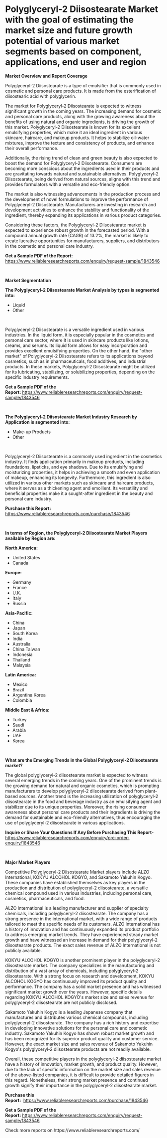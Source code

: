 <p><h1>Polyglyceryl-2 Diisostearate Market with the goal of estimating the market size and future growth potential of various market segments based on component, applications, end user and region</h1></p><p><strong>Market Overview and Report Coverage</strong></p>
<p><p>Polyglyceryl-2 Diisostearate is a type of emulsifier that is commonly used in cosmetic and personal care products. It is made from the esterification of diisostearic acid with polyglycerin.</p><p>The market for Polyglyceryl-2 Diisostearate is expected to witness significant growth in the coming years. The increasing demand for cosmetic and personal care products, along with the growing awareness about the benefits of using natural and organic ingredients, is driving the growth of this market. Polyglyceryl-2 Diisostearate is known for its excellent emulsifying properties, which make it an ideal ingredient in various skincare, haircare, and makeup products. It helps to stabilize oil-water mixtures, improve the texture and consistency of products, and enhance their overall performance.</p><p>Additionally, the rising trend of clean and green beauty is also expected to boost the demand for Polyglyceryl-2 Diisostearate. Consumers are becoming more conscious about the ingredients used in their products and are gravitating towards natural and sustainable alternatives. Polyglyceryl-2 Diisostearate, being derived from natural sources, aligns with this trend and provides formulators with a versatile and eco-friendly option.</p><p>The market is also witnessing advancements in the production process and the development of novel formulations to improve the performance of Polyglyceryl-2 Diisostearate. Manufacturers are investing in research and development activities to enhance the stability and functionality of the ingredient, thereby expanding its applications in various product categories.</p><p>Considering these factors, the Polyglyceryl-2 Diisostearate market is expected to experience robust growth in the forecasted period. With a compound annual growth rate (CAGR) of 13.2%, the market is likely to create lucrative opportunities for manufacturers, suppliers, and distributors in the cosmetic and personal care industry.</p></p>
<p><strong>Get a Sample PDF of the Report:</strong> <a href="https://www.reliableresearchreports.com/enquiry/request-sample/1843546">https://www.reliableresearchreports.com/enquiry/request-sample/1843546</a></p>
<p>&nbsp;</p>
<p><strong>Market Segmentation</strong></p>
<p><strong>The Polyglyceryl-2 Diisostearate Market Analysis by types is segmented into:</strong></p>
<p><ul><li>Liquid</li><li>Other</li></ul></p>
<p>&nbsp;</p>
<p><p>Polyglyceryl-2 Diisostearate is a versatile ingredient used in various industries. In the liquid form, it is especially popular in the cosmetics and personal care sector, where it is used in skincare products like lotions, creams, and serums. Its liquid form allows for easy incorporation and provides excellent emulsifying properties. On the other hand, the "other market" of Polyglyceryl-2 Diisostearate refers to its applications beyond cosmetics, such as in pharmaceuticals, food additives, and industrial products. In these markets, Polyglyceryl-2 Diisostearate might be utilized for its lubricating, stabilizing, or solubilizing properties, depending on the specific industry requirements.</p></p>
<p><strong>Get a Sample PDF of the Report:</strong>&nbsp;<a href="https://www.reliableresearchreports.com/enquiry/request-sample/1843546">https://www.reliableresearchreports.com/enquiry/request-sample/1843546</a></p>
<p>&nbsp;</p>
<p><strong>The Polyglyceryl-2 Diisostearate Market Industry Research by Application is segmented into:</strong></p>
<p><ul><li>Make-up Products</li><li>Other</li></ul></p>
<p>&nbsp;</p>
<p><p>Polyglyceryl-2 Diisostearate is a commonly used ingredient in the cosmetics industry. It finds application primarily in makeup products, including foundations, lipsticks, and eye shadows. Due to its emulsifying and moisturizing properties, it helps in achieving a smooth and even application of makeup, enhancing its longevity. Furthermore, this ingredient is also utilized in various other markets such as skincare and haircare products, where it serves as a thickening agent and emollient. Its versatility and beneficial properties make it a sought-after ingredient in the beauty and personal care industry.</p></p>
<p><strong>Purchase this Report:</strong>&nbsp; <a href="https://www.reliableresearchreports.com/purchase/1843546">https://www.reliableresearchreports.com/purchase/1843546</a></p>
<p>&nbsp;</p>
<p><strong>In terms of Region, the Polyglyceryl-2 Diisostearate Market Players available by Region are:</strong></p>
<p>
    <p> <strong> North America: </strong>
        <ul>
            <li>United States</li>
            <li>Canada</li>
        </ul>
        </p> 
    <p> <strong> Europe: </strong>
        <ul>
            <li>Germany</li>
            <li>France</li>
            <li>U.K.</li>
            <li>Italy</li>
            <li>Russia</li>
        </ul>
        </p> 
    <p> <strong> Asia-Pacific: </strong>
        <ul>
            <li>China</li>
            <li>Japan</li>
            <li>South Korea</li>
            <li>India</li>
            <li>Australia</li>
            <li>China Taiwan</li>
            <li>Indonesia</li>
            <li>Thailand</li>
            <li>Malaysia</li>
        </ul>
        </p> 
    <p> <strong> Latin America: </strong>
        <ul>
            <li>Mexico</li>
            <li>Brazil</li>
            <li>Argentina Korea</li>
            <li>Colombia</li>
        </ul>
        </p> 
    <p> <strong> Middle East & Africa: </strong>
        <ul>
            <li>Turkey</li>
            <li>Saudi</li>
            <li>Arabia</li>
            <li>UAE</li>
            <li>Korea</li>
        </ul>
    </p>
    </p>
<p>&nbsp;</p>
<p><strong>What are the Emerging Trends in the Global Polyglyceryl-2 Diisostearate market?</strong></p>
<p><p>The global polyglyceryl-2 diisostearate market is expected to witness several emerging trends in the coming years. One of the prominent trends is the growing demand for natural and organic cosmetics, which is prompting manufacturers to develop polyglyceryl-2 diisostearate derived from plant-based sources. Another trend is the increasing utilization of polyglyceryl-2 diisostearate in the food and beverage industry as an emulsifying agent and stabilizer due to its unique properties. Moreover, the rising consumer awareness about personal care products and their ingredients is driving the demand for sustainable and eco-friendly alternatives, thus encouraging the use of polyglyceryl-2 diisostearate in various applications.</p></p>
<p><strong>Inquire or Share Your Questions If Any Before Purchasing This Report</strong>- <a href="https://www.reliableresearchreports.com/enquiry/pre-order-enquiry/1843546">https://www.reliableresearchreports.com/enquiry/pre-order-enquiry/1843546</a></p>
<p>&nbsp;</p>
<p><strong>Major Market Players</strong></p>
<p><p>Competitive Polyglyceryl-2 Diisostearate Market players include ALZO International, KOKYU ALCOHOL KOGYO, and Sakamoto Yakuhin Kogyo. These companies have established themselves as key players in the production and distribution of polyglyceryl-2 diisostearate, a versatile chemical compound used in various industries, including personal care, cosmetics, pharmaceuticals, and food.</p><p>ALZO International is a leading manufacturer and supplier of specialty chemicals, including polyglyceryl-2 diisostearate. The company has a strong presence in the international market, with a wide range of products tailored to meet the specific needs of its customers. ALZO International has a history of innovation and has continuously expanded its product portfolio to address emerging market trends. They have experienced steady market growth and have witnessed an increase in demand for their polyglyceryl-2 diisostearate products. The exact sales revenue of ALZO International is not publicly available.</p><p>KOKYU ALCOHOL KOGYO is another prominent player in the polyglyceryl-2 diisostearate market. The company specializes in the manufacturing and distribution of a vast array of chemicals, including polyglyceryl-2 diisostearate. With a strong focus on research and development, KOKYU ALCOHOL KOGYO has continuously improved its product quality and performance. The company has a solid market presence and has witnessed significant market growth over the years. However, specific details regarding KOKYU ALCOHOL KOGYO's market size and sales revenue for polyglyceryl-2 diisostearate are not publicly disclosed.</p><p>Sakamoto Yakuhin Kogyo is a leading Japanese company that manufactures and distributes various chemical compounds, including polyglyceryl-2 diisostearate. The company has a rich history and expertise in developing innovative solutions for the personal care and cosmetic industry. Sakamoto Yakuhin Kogyo has shown robust market growth and has been recognized for its superior product quality and customer service. However, the exact market size and sales revenue of Sakamoto Yakuhin Kogyo's polyglyceryl-2 diisostearate products are not readily available.</p><p>Overall, these competitive players in the polyglyceryl-2 diisostearate market have a history of innovation, market growth, and product quality. However, due to the lack of specific information on the market size and sales revenue of the above-listed companies, it is difficult to provide detailed figures in this regard. Nonetheless, their strong market presence and continued growth signify their importance in the polyglyceryl-2 diisostearate market.</p></p>
<p><strong>Purchase this Report:</strong>&nbsp;&nbsp;<a href="https://www.reliableresearchreports.com/purchase/1843546">https://www.reliableresearchreports.com/purchase/1843546</a></p>
<p></p>
<p><strong>Get a Sample PDF of the Report:</strong>&nbsp;<a href="https://www.reliableresearchreports.com/enquiry/request-sample/1843546">https://www.reliableresearchreports.com/enquiry/request-sample/1843546</a></p>
<p>Check more reports on https://www.reliableresearchreports.com/</p>